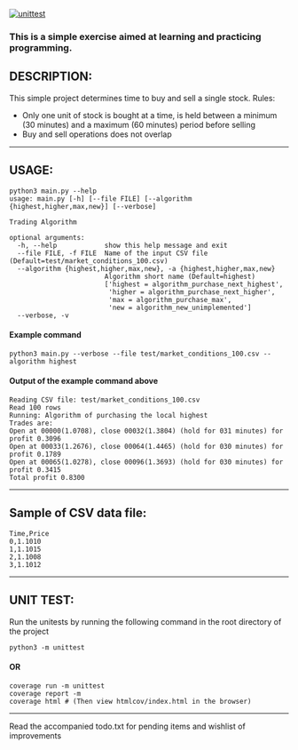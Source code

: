 [![unittest](https://github.com/bijalthanawala/trading_algorithms/actions/workflows/unittest.yml/badge.svg)](https://github.com/bijalthanawala/trading_algorithms/actions/workflows/unittest.yml)


### This is a simple exercise aimed at learning and practicing programming.

## DESCRIPTION:
This simple project determines time to buy and sell a single stock.
Rules:
- Only one unit of stock is bought at a time, is held between a minimum (30 minutes) and a maximum (60 minutes) period before selling
- Buy and sell operations does not overlap

-----------------------

## USAGE:

```
python3 main.py --help
usage: main.py [-h] [--file FILE] [--algorithm {highest,higher,max,new}] [--verbose]

Trading Algorithm

optional arguments:
  -h, --help            show this help message and exit
  --file FILE, -f FILE  Name of the input CSV file (Default=test/market_conditions_100.csv)
  --algorithm {highest,higher,max,new}, -a {highest,higher,max,new}
                        Algorithm short name (Default=highest)
                        ['highest = algorithm_purchase_next_highest',
                         'higher = algorithm_purchase_next_higher',
                         'max = algorithm_purchase_max',
                         'new = algorithm_new_unimplemented']
  --verbose, -v
```


#### Example command

```
python3 main.py --verbose --file test/market_conditions_100.csv --algorithm highest
```

#### Output of the example command above
```
Reading CSV file: test/market_conditions_100.csv
Read 100 rows
Running: Algorithm of purchasing the local highest
Trades are:
Open at 00000(1.0708), close 00032(1.3804) (hold for 031 minutes) for profit 0.3096
Open at 00033(1.2676), close 00064(1.4465) (hold for 030 minutes) for profit 0.1789
Open at 00065(1.0278), close 00096(1.3693) (hold for 030 minutes) for profit 0.3415
Total profit 0.8300
```

-----------------------


## Sample of CSV data file:

```
Time,Price
0,1.1010
1,1.1015
2,1.1008
3,1.1012
```

-----------------------

## UNIT TEST:

Run the unitests by running the following command in the root directory of the project

```
python3 -m unittest
```

#### OR

```
coverage run -m unittest
coverage report -m
coverage html # (Then view htmlcov/index.html in the browser)
```

-----------------------



Read the accompanied todo.txt for pending items and wishlist of improvements
